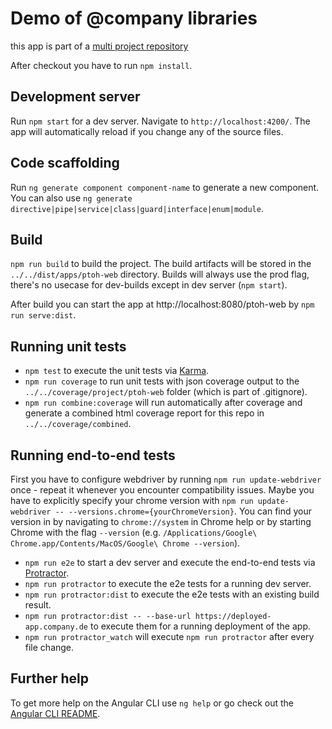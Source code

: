 # Demo of @company libraries
this app is part of a [multi project repository](../../)

After checkout you have to run `npm install`.

## Development server

Run `npm start` for a dev server. Navigate to `http://localhost:4200/`. The app will automatically reload if you change any of the source files.

## Code scaffolding

Run `ng generate component component-name` to generate a new component. You can also use `ng generate directive|pipe|service|class|guard|interface|enum|module`.

## Build

`npm run build` to build the project. The build artifacts will be stored in the `../../dist/apps/ptoh-web` directory. Builds will always use the prod flag, there's no usecase for dev-builds except in dev server (`npm start`).

After build you can start the app at http://localhost:8080/ptoh-web by `npm run serve:dist`.

## Running unit tests

* `npm test` to execute the unit tests via [Karma](https://karma-runner.github.io).
* `npm run coverage` to run unit tests with json coverage output to the `../../coverage/project/ptoh-web` folder (which is part of .gitignore).
* `npm run combine:coverage` will run automatically after coverage and generate a combined html coverage report for this repo in `../../coverage/combined`.


## Running end-to-end tests

First you have to configure webdriver by running `npm run update-webdriver` once - repeat it whenever you encounter compatibility issues. Maybe you have to explicitly specify your chrome version with `npm run update-webdriver -- --versions.chrome={yourChromeVersion}`. You can find your version in by navigating to `chrome://system` in Chrome help or by starting Chrome with the flag `--version` (e.g. `/Applications/Google\ Chrome.app/Contents/MacOS/Google\ Chrome --version`).

- `npm run e2e` to start a dev server and execute the end-to-end tests via [Protractor](http://www.protractortest.org/).
- `npm run protractor` to execute the e2e tests for a running dev server.
- `npm run protractor:dist` to execute the e2e tests with an existing build result.
- `npm run protractor:dist -- --base-url https://deployed-app.company.de` to execute them for a running deployment of the app.
- `npm run protractor_watch` will execute `npm run protractor` after every file change.

## Further help

To get more help on the Angular CLI use `ng help` or go check out the [Angular CLI README](https://github.com/angular/angular-cli/blob/master/README.md).
